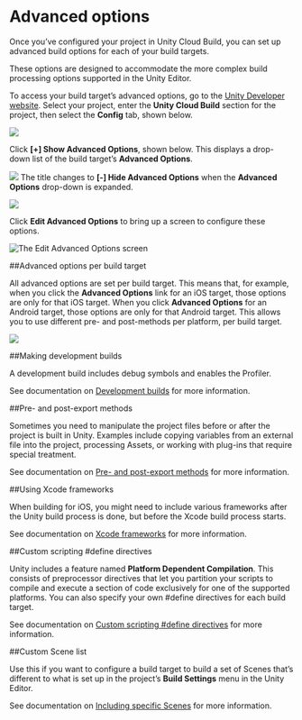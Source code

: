 # Advanced options

Once you’ve configured your project in Unity Cloud Build, you can set up advanced build options for each of your build targets. 

These options are designed to accommodate the more complex build processing options supported in the Unity Editor.

To access your build target’s advanced options, go to the [Unity Developer website](http://developer.cloud.unity3d.com). Select your project, enter the __Unity Cloud Build__ section for the project, then select the __Config__ tab, shown below. 

![](../uploads/Main/UnityCloudBuildAdvancedOptions-Config.png)

Click  __[+]  Show Advanced Options__, shown below. This displays a drop-down list of the build target’s __Advanced Options__.

![](../uploads/Main/UnityCloudBuildAdvancedOptions-AdvancedOptions.png)
The title changes to __[-] Hide Advanced Options__ when the __Advanced Options__ drop-down is expanded.

![](../uploads/Main/UnityCloudBuildAdvancedOptions-AdvancedOptionsExpanded.png)

Click __Edit Advanced Options__ to bring up a screen to configure these options.

![The Edit Advanced Options screen](../uploads/Main/UnityCloudBuildAdvancedOptions-AdvancedOptionsEdit.png)

##Advanced options per build target

All advanced options are set per build target. This means that, for example, when you click the __Advanced Options__ link for an iOS target, those options are only for that iOS target. When you click __Advanced Options__ for an Android target, those options are only for that Android target. This allows you to use different pre- and post-methods per platform, per build target.

![](../uploads/Main/UnityCloudBuildAdvancedOptions-PerTarget.png)

##Making development builds

A development build includes debug symbols and enables the Profiler. 

See documentation on [Development builds](UnityCloudBuildDevelopmentBuilds) for more information.

##Pre- and post-export methods

Sometimes you need to manipulate the project files before or after the project is built in Unity. Examples include copying variables from an external file into the project, processing Assets, or working with plug-ins that require special treatment. 

See documentation on [Pre- and post-export methods](UnityCloudBuildPreAndPostExportMethods) for more information.

##Using Xcode frameworks

When building for iOS, you might need to include various frameworks after the Unity build process is done, but before the Xcode build process starts. 

See documentation on [Xcode frameworks](UnityCloudBuildXcodeFrameworks) for more information. 

##Custom scripting #define directives

Unity includes a feature named **Platform Dependent Compilation**. This consists of preprocessor directives that let you partition your scripts to compile and execute a section of code exclusively for one of the supported platforms. You can also specify your own #define directives for each build target. 

See documentation on [Custom scripting #define directives](UnityCloudBuildCustomScriptingDefineDirectives) for more information.

##Custom Scene list

Use this if you want to configure a build target to build a set of Scenes that’s different to what is set up in the project’s **Build Settings** menu in the Unity Editor.

See documentation on [Including specific Scenes](UnityCloudBuildIncludingSpecificScenes) for more information.